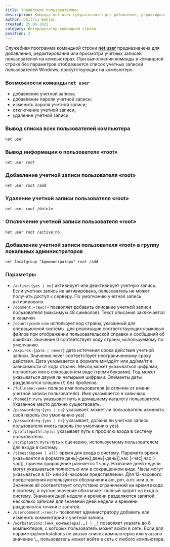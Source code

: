```yaml
---
title: Управление пользователями
description: Команда net user предназначена для добавления, редактирования или просмотра учетных записей
author: Dmitrii Baklai
created: 25.06.2022
category: Интерпретатор командной строки
position: 2
---
```


Служебная программа командной строки **[net user](<https://docs.microsoft.com/en-us/previous-versions/windows/it-pro/windows-server-2012-r2-and-2012/cc771865(v=ws.11)>)** предназначена для добавления, редактирования или просмотра учетных записей пользователей на компьютерах. При выполнении команды в командной строке без параметров отображается список учетных записей пользователей Windows, присутствующих на компьютере.

### Возможности команды `net user`

- добавление учетной записи;
- добавление пароля учетной записи;
- изменить пароля учетной записи;
- отключение учетной записи;
- удаление учетной записи.

### Вывод списка всех пользователей компьютера

```
net user
```

### Вывод информации о пользователе «root»

```
net user root
```

### Добавление учетной записи пользователя «root»

```
net user root /add
```

### Удаление учетной записи пользователя «root»

```
net user root /delete
```

### Отключение учетной записи пользователя «root»

```
net user root /active:no
```

### Добавление учетной записи пользователя «root» в группу локальных администраторов

```
net localgroup "Администраторы" root /add
```

### Параметры

- `/active:{yes | no}` активирует или деактивирует учетную запись. Если учетная запись не активирована, пользователь не может получить доступ к серверу. По умолчанию учетная запись активирована.
- `/comment:«текст»` позволяет добавить описание учетной записи пользователя (максимум 48 символов). Текст описания заключается в кавычки.
- `/countrycode:nnn` использует код страны, указанный для операционной системы, для реализации соответствующих языковых файлов при отображении пользовательской справки и сообщений об ошибках. Значение 0 соответствует коду страны, используемому по умолчанию.
- `/expires:{дата | never}` дата истечения срока действия учетной записи. Значение never соответствует неограниченному сроку действия. Дата указывается в формате мм/дд/гг или дд/мм/гг в зависимости от кода страны. Месяц может указываться цифрами, полностью или в сокращенном виде (тремя буквами). Год может указываться двумя ли четырьмя цифрами. Элементы даты разделяются слэшем (/) без пробелов.
- `/fullname:«имя»` полное имя пользователя (в отличии от имени учетной записи пользователя). Имя указывается в кавычках.
- `/homedir:путь` указывает путь к домашнему каталогу пользователя. Указанное место должно существовать.
- `/passwordchg:{yes | no}` указывает, может ли пользователь изменять свой пароль (по умолчанию yes).
- `/passwordreq:{yes | no}` указывает, должна ли учетная запись пользователя иметь пароль (по умолчанию yes).
- `/profilepath[:путь]` указывает путь к профилю входа в систему пользователя.
- `/scriptpath:путь` путь к сценарию, используемому пользователем для входа в систему.
- `/times:{время | all}` время для входа в систему. Параметр время указывается в формате день[-день],день[-день]],час [-час],час [-час]], причем приращение равняется 1 часу. Название дней недели могут указываться полностью или в сокращенном виде. Часы могут указываться в 12- или 24-часовом представлении. Для 12-часового представления используются обозначения am, pm, a.m. или p.m. Значение all соответствует отсутствию ограничений на время входа в систему, а пустое значение обозначает полный запрет на вход в систему. Значения дней недели и времени разделяются запятой; несколько записей для значений дней недели и времени разделяются точкой с запятой.
- `/usercomment:«текст»` позволяет администратору добавить или изменить комментарий к учетной записи.
- `/workstations:{имя_компьютера[,…] | _}` позволяет указать до 8 компьютеров, с которых пользователь может войти в сеть. Если для параметра/workstations не указан список компьютеров или указано значение \\\_, пользователь может войти в сеть с любого компьютера.
